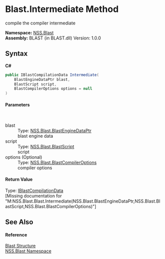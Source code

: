 # Blast.Intermediate Method 
 

compile the compiler intermediate

**Namespace:**&nbsp;<a href="N_NSS_Blast">NSS.Blast</a><br />**Assembly:**&nbsp;BLAST (in BLAST.dll) Version: 1.0.0

## Syntax

**C#**<br />
``` C#
public IBlastCompilationData Intermediate(
	BlastEngineDataPtr blast,
	BlastScript script,
	BlastCompilerOptions options = null
)
```


#### Parameters
&nbsp;<dl><dt>blast</dt><dd>Type: <a href="T_NSS_Blast_BlastEngineDataPtr">NSS.Blast.BlastEngineDataPtr</a><br />blast engine data</dd><dt>script</dt><dd>Type: <a href="T_NSS_Blast_BlastScript">NSS.Blast.BlastScript</a><br />script</dd><dt>options (Optional)</dt><dd>Type: <a href="T_NSS_Blast_BlastCompilerOptions">NSS.Blast.BlastCompilerOptions</a><br />compiler options</dd></dl>

#### Return Value
Type: <a href="T_NSS_Blast_Compiler_IBlastCompilationData">IBlastCompilationData</a><br />\[Missing <returns> documentation for "M:NSS.Blast.Blast.Intermediate(NSS.Blast.BlastEngineDataPtr,NSS.Blast.BlastScript,NSS.Blast.BlastCompilerOptions)"\]

## See Also


#### Reference
<a href="T_NSS_Blast_Blast">Blast Structure</a><br /><a href="N_NSS_Blast">NSS.Blast Namespace</a><br />